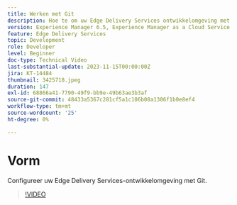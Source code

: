 ```yaml
---
title: Werken met Git
description: Hoe te om uw Edge Delivery Services ontwikkelomgeving met Git te vormen.
version: Experience Manager 6.5, Experience Manager as a Cloud Service
feature: Edge Delivery Services
topic: Development
role: Developer
level: Beginner
doc-type: Technical Video
last-substantial-update: 2023-11-15T00:00:00Z
jira: KT-14484
thumbnail: 3425718.jpeg
duration: 147
exl-id: 68866a41-7790-49f9-bb9e-49b63ae3b3af
source-git-commit: 48433a5367c281cf5a1c106b08a1306f1b0e8ef4
workflow-type: tm+mt
source-wordcount: '25'
ht-degree: 0%

---
```


# Vorm

Configureer uw Edge Delivery Services-ontwikkelomgeving met Git.

>[!VIDEO](https://video.tv.adobe.com/v/3441832/?learn=on&captions=dut)

